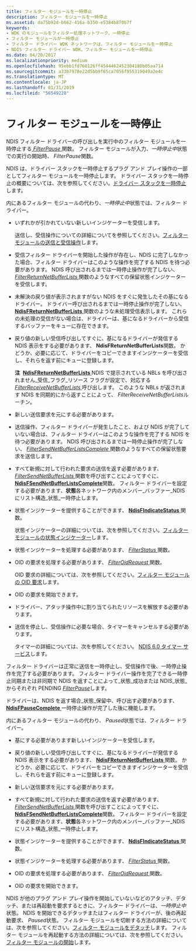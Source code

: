 ```yaml
---
title: フィルター モジュールを一時停止
description: フィルター モジュールを一時停止
ms.assetid: da75b92d-b662-416a-b350-e5384b870b7f
keywords:
- WDK のモジュールをフィルター処理ネットワーク、一時停止
- フィルター モジュールが一時停止
- フィルター ドライバー WDK ネットワークは、フィルター モジュールを一時停止
- NDIS フィルター ドライバー WDK、フィルター モジュールを一時停止
ms.date: 04/20/2017
ms.localizationpriority: medium
ms.openlocfilehash: 95ebb1fd760126ff4544462452304180b05aa714
ms.sourcegitcommit: a33b7978e22d5bb9f65ca7056f955319049a2e4c
ms.translationtype: MT
ms.contentlocale: ja-JP
ms.lasthandoff: 01/31/2019
ms.locfileid: "56549228"
---
```

# <a name="pausing-a-filter-module"></a>フィルター モジュールを一時停止





NDIS フィルター ドライバーの呼び出しを実行中のフィルター モジュールを一時停止する[ *FilterPause* ](https://msdn.microsoft.com/library/windows/hardware/ff549957)関数。 フィルター モジュールが入力、*一時停止中*状態での実行の開始時、 *FilterPause*関数。

NDIS は、ドライバー スタックを一時停止するプラグ アンド プレイ操作の一部としてフィルター モジュールを一時停止します。 ドライバー スタックを一時停止の概要については、次を参照してください。[ドライバー スタックを一時停止](pausing-a-driver-stack.md)します。

内にあるフィルター モジュールの代わり、*一時停止中*状態では、フィルター ドライバー。

-   いずれかが引かれていない新しいインジケーターを受信します。

    送信し、受信操作についての詳細についてを参照してください。[フィルター モジュールの送信と受信操作](filter-module-send-and-receive-operations.md)します。

-   受信フィルター ドライバーを開始した操作が存在し、NDIS に完了しなかった場合、フィルター ドライバーはこのような操作を完了する NDIS を待つ必要があります。 NDIS 呼び出されるまでは一時停止操作が完了しない、 [ *FilterReturnNetBufferLists* ](https://msdn.microsoft.com/library/windows/hardware/ff549964)関数のようなすべての保留状態インジケーターを受信します。

-   未解決の戻り値が表示されますがない NDIS をすぐに発生したその基になるドライバー。 ドライバー呼び出されるまでは一時停止操作が完了しない、 [ **NdisFReturnNetBufferLists** ](https://msdn.microsoft.com/library/windows/hardware/ff562613)関数のような未処理受信表示します。 これらの未処理の受信がない場合は、ドライバーは、基になるドライバーから受信するバッファーをキューに存在できます。

-   戻り値の新しい受信呼び出してすぐに、基になるドライバーが発信する NDIS 表示をする必要があります、 **NdisFReturnNetBufferLists**関数。 かどうか、必要に応じて、ドライバーをコピーできますインジケーターを受信し、それらを返す前にキューに登録します。

    **注**  [**NdisFReturnNetBufferLists** ](https://msdn.microsoft.com/library/windows/hardware/ff562613) NDIS で提示されている NBLs を呼び出されません\_受信\_フラグ\_リソース フラグが設定で、対応する[ *FilterReceiveNetBufferLists* ](https://msdn.microsoft.com/library/windows/hardware/ff549960)呼び出します。 このような NBLs が返されます NDIS を同期的にから返すことによって、 *FilterReceiveNetBufferLists*ルーチン。

     

-   新しい送信要求を元にする必要があります。

-   送信操作、フィルター ドライバーが発生したこと、および NDIS が完了していない場合は、フィルター ドライバーはこのような操作を完了する NDIS を待つ必要があります。 NDIS 呼び出されるまでは一時停止操作が完了しない、 [ *FilterSendNetBufferListsComplete* ](https://msdn.microsoft.com/library/windows/hardware/ff549967)関数のようなすべての保留状態要求を送信します。

-   すべて新規に対して行われた要求の送信を返す必要があります、 [ *FilterSendNetBufferLists* ](https://msdn.microsoft.com/library/windows/hardware/ff549966)関数を呼び出すことによってすぐに、 [ **NdisFSendNetBufferListsComplete**](https://msdn.microsoft.com/library/windows/hardware/ff562618)関数。 フィルター ドライバーを設定する必要があります、**状態**各ネットワーク内のメンバー\_バッファー\_NDIS にリスト構造\_状態\_一時停止します。

-   状態インジケーターを提供することができます、 [ **NdisFIndicateStatus** ](https://msdn.microsoft.com/library/windows/hardware/ff561824)関数。

    状態インジケーターの詳細については、次を参照してください。[フィルター モジュールの状態インジケーター](filter-module-status-indications.md)します。

-   状態インジケーターを処理する必要があります、 [ *FilterStatus* ](https://msdn.microsoft.com/library/windows/hardware/ff549973)関数。

-   OID の要求を処理する必要があります、 [ *FilterOidRequest* ](https://msdn.microsoft.com/library/windows/hardware/ff549954)関数。

    OID 要求の詳細については、次を参照してください。[フィルター モジュールの OID 要求](filter-module-oid-requests.md)します。

-   OID の要求を開始できます。

-   ドライバー、アタッチ操作中に割り当てられたリソースを解放する必要があります。

-   送信を停止し、受信操作に必要な場合、タイマーをキャンセルする必要があります。

    タイマーの詳細については、次を参照してください。 [NDIS 6.0 タイマー サービス](https://msdn.microsoft.com/library/windows/hardware/ff567890)します。

フィルター ドライバーは正常に送信を一時停止し、受信操作で後、一時停止操作を完了する必要があります。 フィルター ドライバー操作を完了できる一時停止同期または非同期で NDIS を返すことによって\_状態\_成功または NDIS\_状態\_からそれぞれ PENDING [ *FilterPause*](https://msdn.microsoft.com/library/windows/hardware/ff549957)します。

ドライバーは、NDIS を返す場合\_状態\_保留中、呼び出す必要があります、 [ **NdisFPauseComplete** ](https://msdn.microsoft.com/library/windows/hardware/ff561839)一時停止操作が完了した後に機能します。

内にあるフィルター モジュールの代わり、 *Paused*状態では、フィルター ドライバー。

-   基にする必要があります新しいインジケーターを受信します。

-   戻り値の新しい受信呼び出してすぐに、基になるドライバーが発信する NDIS 表示をする必要があります、 [ **NdisFReturnNetBufferLists** ](https://msdn.microsoft.com/library/windows/hardware/ff562613)関数。 かどうか、必要に応じて、ドライバーをコピーできますインジケーターを受信し、それらを返す前にキューに登録します。

-   新しい送信要求を元にする必要があります。

-   すべて新規に対して行われた要求の送信を返す必要があります、 [ *FilterSendNetBufferLists* ](https://msdn.microsoft.com/library/windows/hardware/ff549966)関数を呼び出すことによってすぐに、 [ **NdisFSendNetBufferListsComplete**](https://msdn.microsoft.com/library/windows/hardware/ff562618)関数。 フィルター ドライバーを設定する必要があります、**状態**各ネットワーク内のメンバー\_バッファー\_NDIS にリスト構造\_状態\_一時停止します。

-   状態インジケーターを提供することができます、 [ **NdisFIndicateStatus** ](https://msdn.microsoft.com/library/windows/hardware/ff561824)関数。

-   状態インジケーターを処理する必要があります、 [ *FilterStatus* ](https://msdn.microsoft.com/library/windows/hardware/ff549973)関数。

-   OID の要求を処理する必要があります、 [ *FilterOidRequest* ](https://msdn.microsoft.com/library/windows/hardware/ff549954)関数。

-   OID の要求を開始できます。

NDIS が他のプラグ アンド プレイ操作を開始していないなどのアタッチ、デタッチ、または再起動を要求するときに、フィルター ドライバーは、*一時停止中*状態。 NDIS を開始できるデタッチまたはフィルター ドライバーが、後の再起動要求、 *Paused*状態。 フィルター モジュールを切断する方法の詳細については、次を参照してください。[フィルター モジュールをデタッチ](detaching-a-filter-module.md)します。 フィルター モジュールを再起動する方法の詳細については、次を参照してください。[フィルター モジュールの開始](starting-a-filter-module.md)します。

 

 





